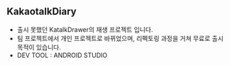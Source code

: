 ## KakaotalkDiary
* 출시 못했던 KatalkDrawer의 재생 프로젝트 입니다. 
* 팀 프로젝트에서 개인 프로젝트로 바뀌었으며, 리펙토링 과정을 거쳐 무료로 출시 목적이 있습니다.
* DEV TOOL : ANDROID STUDIO
